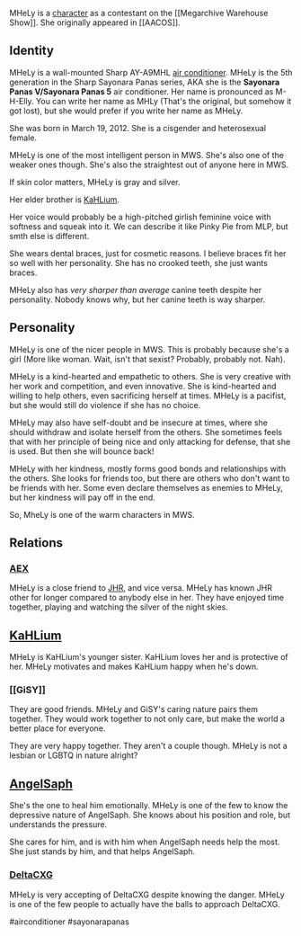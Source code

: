 MHeLy is a [character](Characters) as a contestant on the [[Megarchive Warehouse Show]]. She originally appeared in [[AACOS]].
## Identity

MHeLy is a wall-mounted Sharp AY-A9MHL [air conditioner](Air%20Conditioners.md). MHeLy is the 5th generation in the Sharp Sayonara Panas series, AKA she is the **Sayonara Panas V/Sayonara Panas 5** air conditioner. Her name is pronounced as M-H-Elly. You can write her name as MHLy (That's the original, but somehow it got lost), but she would prefer if you write her name as MHeLy.

She was born in March 19, 2012. She is a cisgender and heterosexual female.

MHeLy is one of the most intelligent person in MWS. She's also one of the weaker ones though. She's also the straightest out of anyone here in MWS.

If skin color matters, MHeLy is gray and silver.

Her elder brother is [KaHLium](KaHLium.md).

Her voice would probably be a high-pitched girlish feminine voice with softness and squeak into it. We can describe it like Pinky Pie from MLP, but smth else is different.

She wears dental braces, just for cosmetic reasons. I believe braces fit her so well with her personality. She has no crooked teeth, she just wants braces.

MHeLy also has *very sharper than average* canine teeth despite her personality. Nobody knows why, but her canine teeth is way sharper.

## Personality

MHeLy is one of the nicer people in MWS. This is probably because she's a girl (More like woman. Wait, isn't that sexist? Probably, probably not. Nah).

MHeLy is a kind-hearted and empathetic to others. She is very creative with her work and competition, and even innovative. She is kind-hearted and willing to help others, even sacrificing herself at times. MHeLy is a pacifist, but she would still do violence if she has no choice.

MHeLy may also have self-doubt and be insecure at times, where she should withdraw and isolate herself from the others. She sometimes feels that with her principle of being nice and only attacking for defense, that she is used. But then she will bounce back!

MHeLy with her kindness, mostly forms good bonds and relationships with the others. She looks for friends too, but there are others who don't want to be friends with her. Some even declare themselves as enemies to MHeLy, but her kindness will pay off in the end.

So, MheLy is one of the warm characters in MWS.
## Relations

### [AEX](AEX.md)
MHeLy is a close friend to [JHR](AEX.md#JHR), and vice versa. MHeLy has known JHR other for longer compared to anybody else in her. They have enjoyed time together, playing and watching the silver of the night skies.

## [KaHLium](KaHLium.md)
MHeLy is KaHLium's younger sister. KaHLium loves her and is protective of her. MHeLy motivates and makes KaHLium happy when he's down.

### [[GiSY]]
They are good friends. MHeLy and GiSY's caring nature pairs them together. They would work together to not only care, but make the world a better place for everyone.

They are very happy together. They aren't a couple though. MHeLy is not a lesbian or LGBTQ in nature alright?

## [AngelSaph](AngelSaph.md)
She's the one to heal him emotionally. MHeLy is one of the few to know the depressive nature of AngelSaph. She knows about his position and role, but understands the pressure.

She cares for him, and is with him when AngelSaph needs help the most. She just stands by him, and that helps AngelSaph.

### [DeltaCXG](VXU.md#DeltaCXG)
MHeLy is very accepting of DeltaCXG despite knowing the danger. MHeLy is one of the few people to actually have the balls to approach DeltaCXG.


#airconditioner #sayonarapanas